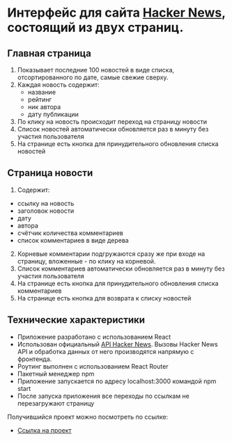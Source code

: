 # Интерфейс для сайта [Hacker News](https://news.ycombinator.com/news), состоящий из двух страниц.

## Главная страница
1) Показывает последние 100 новостей в виде списка, отсортированного по дате, самые свежие сверху.
2) Каждая новость содержит:
    - название
    - рейтинг
    - ник автора
    - дату публикации
3) По клику на новость происходит переход на страницу новости
4) Список новостей автоматически обновляется раз в минуту без участия пользователя
5) На странице есть кнопка для принудительного обновления списка новостей

## Страница новости
1) Содержит:
- ссылку на новость
- заголовок новости
- дату
- автора
- счётчик количества комментариев
- список комментариев в виде дерева
2) Корневые комментарии подгружаются сразу же при входе на страницу, вложенные - по клику на корневой.
3) Список комментариев автоматически обновляется раз в минуту без участия пользователя
4) На странице есть кнопка для принудительного обновления списка комментариев
5) На странице есть кнопка для возврата к списку новостей

##  Технические характеристики
- Приложение разработано с использованием React
- Использован официальный [API Hacker News](https://github.com/HackerNews/API). Вызовы Hacker News API и обработка данных от него производятся напрямую с фронтенда.
- Роутинг выполнен с использованием React Router
- Пакетный менеджер npm
- Приложение запускается по адресу localhost:3000 командой npm start
- После запуска приложения все переходы по ссылкам не перезагружают страницу


Получившийся проект можно посмотреть по ссылке:

* [Ссылка на проект]()